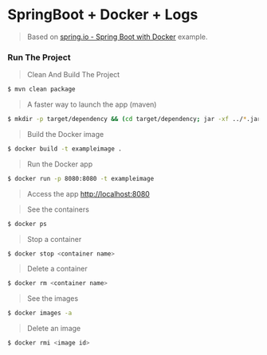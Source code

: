 # SpringBoot + Docker + Logs

> Based on [spring.io - Spring Boot with Docker](https://spring.io/guides/gs/spring-boot-docker/#initial) example.

### Run The Project

> Clean And Build The Project
```sh 
$ mvn clean package
```

> A faster way to launch the app (maven)

```sh 
$ mkdir -p target/dependency && (cd target/dependency; jar -xf ../*.jar)
```
> Build the Docker image
```sh 
$ docker build -t exampleimage .
```
> Run the Docker app
```sh 
$ docker run -p 8080:8080 -t exampleimage
```

> Access the app
 [http://localhost:8080](http://localhost:8080)

 > See the containers
 ```sh 
$ docker ps
```
> Stop a container
 ```sh 
$ docker stop <container name>
```
> Delete a container
 ```sh 
$ docker rm <container name>
```
> See the images
 ```sh 
$ docker images -a
```
> Delete an image
 ```sh 
$ docker rmi <image id>
```